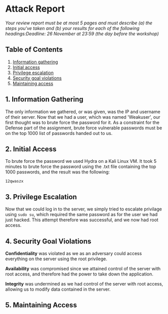 # Attack Report

*Your review report must be at most 5 pages and must describe (a) the steps you've taken and (b) your results for each of the following headings:Deadline: 26 November at 23:59 (the day before the workshop)*

## Table of Contents

1. [Information gathering](#1-Information-gathering)
2. [Initial access](#2-initial-access)
3. [Privilege escalation](#3-privilege-escalation)
4. [Security goal violations](#4-security-goal-violations)
5. [Maintaining access](#5-maintaining-access)

## 1. Information Gathering

The only information we gathered, or was given, was the IP and username of their server. Now that we had a user, which was named 'Weakuser', our first thought was to brute force the password for it. As a constraint for the Defense part of the assignment, brute force vulnerable passwords must be on the top 1000 list of passwords handed out to us.

## 2. Initial Access

To brute force the password we used Hydra on a Kali Linux VM. It took 5 minutes to brute force the password using the .txt file containing the top 1000 passwords, and the result was the following:

`12qwaszx`

## 3. Privilege Escalation

Now that we could log in to the server, we simply tried to escalate privilage using `sudo su`, which required the same password as for the user we had just hacked. This attempt therefore was successful, and we now had root access.

## 4. Security Goal Violations

**Confidentiality** was violated as we as an adversary could access everything on the server using the root privilege.

**Availability** was compromised since we attained control of the server with root access, and therefore had the power to take down the application.

**Integrity** was undermined as we had control of the server with root access, allowing us to modify data contained in the server.

## 5. Maintaining Access

